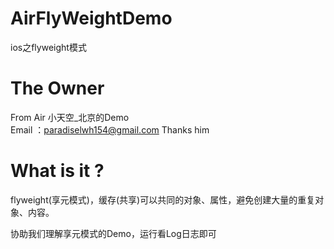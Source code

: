 AirFlyWeightDemo
================

ios之flyweight模式


The Owner
================
From Air 小天空_北京的Demo    
Email ：paradiselwh154@gmail.com 
Thanks  him


What is it ?
================
flyweight(享元模式)，缓存(共享)可以共同的对象、属性，避免创建大量的重复对象、内容。

协助我们理解享元模式的Demo，运行看Log日志即可
